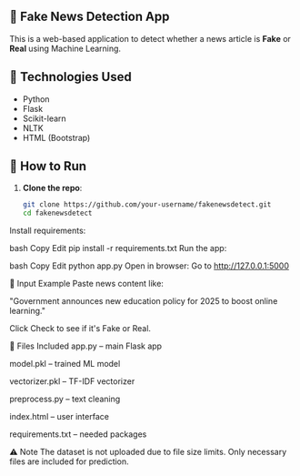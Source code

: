 ## 📰 Fake News Detection App

This is a web-based application to detect whether a news article is **Fake** or **Real** using Machine Learning.

## 🔧 Technologies Used

- Python
- Flask
- Scikit-learn
- NLTK
- HTML (Bootstrap)

## 🚀 How to Run

1. **Clone the repo**:
   ```bash
   git clone https://github.com/your-username/fakenewsdetect.git
   cd fakenewsdetect
Install requirements:

bash
Copy
Edit
pip install -r requirements.txt
Run the app:

bash
Copy
Edit
python app.py
Open in browser:
Go to http://127.0.0.1:5000

📌 Input Example
Paste news content like:

"Government announces new education policy for 2025 to boost online learning."

Click Check to see if it's Fake or Real.

📁 Files Included
app.py – main Flask app

model.pkl – trained ML model

vectorizer.pkl – TF-IDF vectorizer

preprocess.py – text cleaning

index.html – user interface

requirements.txt – needed packages

⚠️ Note
The dataset is not uploaded due to file size limits.
Only necessary files are included for prediction.
